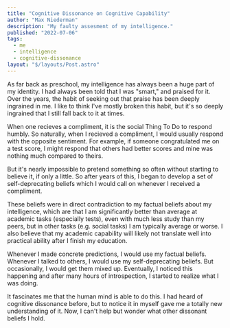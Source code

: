 ```yaml
---
title: "Cognitive Dissonance on Cognitive Capability"
author: "Max Niederman"
description: "My faulty assesment of my intelligence."
published: "2022-07-06"
tags:
  - me
  - intelligence
  - cognitive-dissonance
layout: "$/layouts/Post.astro"
---
```


As far back as preschool, my intelligence has always been a huge part of my identity. I had always been told that I was "smart," and praised for it. Over the years, the habit of seeking out that praise has been deeply ingrained in me. I like to think I've mostly broken this habit, but it's so deeply ingrained that I still fall back to it at times.

When one recieves a compliment, it is the social Thing To Do to respond humbly. So naturally, when I recieved a compliment, I would usually respond with the opposite sentiment. For example, if someone congratulated me on a test score, I might respond that others had better scores and mine was nothing much compared to theirs.

But it's nearly impossible to pretend something so often without starting to believe it, if only a little. So after years of this, I began to develop a set of self-deprecating beliefs which I would call on whenever I received a compliment.

These beliefs were in direct contradiction to my factual beliefs about my intelligence, which are that I am significantly better than average at academic tasks (especially tests), even with much less study than my peers, but in other tasks (e.g. social tasks) I am typically average or worse. I also believe that my academic capability will likely not translate well into practical ability after I finish my education.

Whenever I made concrete predictions, I would use my factual beliefs. Whenever I talked to others, I would use my self-deprecating beliefs. But occasionally, I would get them mixed up. Eventually, I noticed this happening and after many hours of introspection, I started to realize what I was doing.

It fascinates me that the human mind is able to do this. I had heard of cognitive dissonance before, but to notice it in myself gave me a totally new understanding of it. Now, I can't help but wonder what other dissonant beliefs I hold.
